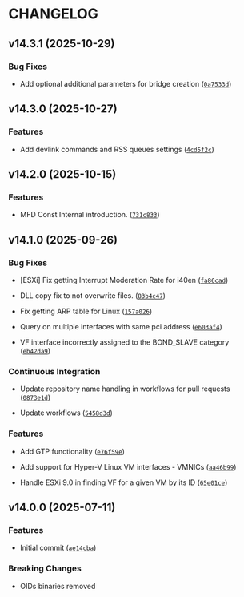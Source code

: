# CHANGELOG

<!-- version list -->

## v14.3.1 (2025-10-29)

### Bug Fixes

- Add optional additional parameters for bridge creation
  ([`0a7533d`](https://github.com/intel/mfd-network-adapter/commit/0a7533d55860961b54859c122dba8adc743ff263))


## v14.3.0 (2025-10-27)

### Features

- Add devlink commands and RSS queues settings
  ([`4cd5f2c`](https://github.com/intel/mfd-network-adapter/commit/4cd5f2c05357dfa895e518230de1df9f4f229aae))


## v14.2.0 (2025-10-15)

### Features

- MFD Const Internal introduction.
  ([`731c833`](https://github.com/intel/mfd-network-adapter/commit/731c8332cc8e330b14dd6bbaa0c859dc8ec297ce))


## v14.1.0 (2025-09-26)

### Bug Fixes

- [ESXi] Fix getting Interrupt Moderation Rate for i40en
  ([`fa86cad`](https://github.com/intel/mfd-network-adapter/commit/fa86cad916a704553c593a7f34e660059ba7e6c7))

- DLL copy fix to not overwrite files.
  ([`83b4c47`](https://github.com/intel/mfd-network-adapter/commit/83b4c47b486b636e19d789dfad707d483cabd76e))

- Fix getting ARP table for Linux
  ([`157a026`](https://github.com/intel/mfd-network-adapter/commit/157a0261a10393adc3d522a20096b1cdf7b7d237))

- Query on multiple interfaces with same pci address
  ([`e603af4`](https://github.com/intel/mfd-network-adapter/commit/e603af4d95c2861f7ddc8c10a28ff5ede1f7903a))

- VF interface incorrectly assigned to the BOND_SLAVE category
  ([`eb42da9`](https://github.com/intel/mfd-network-adapter/commit/eb42da92d7fa2de03c623df3fab63ed648e12cb4))

### Continuous Integration

- Update repository name handling in workflows for pull requests
  ([`0873e1d`](https://github.com/intel/mfd-network-adapter/commit/0873e1d75118e7591a80f3ad7f71ee80b2a26f6c))

- Update workflows
  ([`5458d3d`](https://github.com/intel/mfd-network-adapter/commit/5458d3d3ef5212acd19794dcd8707601ba344215))

### Features

- Add GTP functionality
  ([`e76f59e`](https://github.com/intel/mfd-network-adapter/commit/e76f59eba4c705986f0164a3514d6e0220b460ad))

- Add support for Hyper-V Linux VM interfaces - VMNICs
  ([`aa46b99`](https://github.com/intel/mfd-network-adapter/commit/aa46b99f945bc7f53a248624a6e048a4775bac4e))

- Handle ESXi 9.0 in finding VF for a given VM by its ID
  ([`65e01ce`](https://github.com/intel/mfd-network-adapter/commit/65e01cebff38c6f2ffc1153ba71a33a3817158fd))


## v14.0.0 (2025-07-11)

### Features

- Initial commit
  ([`ae14cba`](https://github.com/intel/mfd-network-adapter/commit/ae14cba83b9511a56f00aa7719fa7c8c2779aa8e))

### Breaking Changes

- OIDs binaries removed
